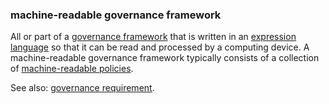 ### machine-readable governance framework

<p class="c8"><span>All or part of a </span><span class="c2"><a class="c3" href="#h.2x05z0r097mn">governance framework</a></span><span>&nbsp;that is written in an </span><span class="c2"><a class="c3" href="#h.21tvck8eyp4o">expression language</a></span><span>&nbsp;so that it can be read and processed by a computing device. A machine-readable governance framework typically consists of a collection of </span><span class="c2"><a class="c3" href="#h.4x7tsm56oicm">machine-readable policies</a></span><span class="c0">.</span></p><p class="c8"><span>See also: </span><span class="c2"><a class="c3" href="#h.j4z5czk0dk8t">governance requirement</a></span><span class="c0">.</span></p>